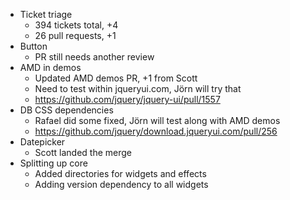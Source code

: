 * Ticket triage
	* 394 tickets total, +4
	* 26 pull requests, +1
* Button
	* PR still needs another review
* AMD in demos
	* Updated AMD demos PR, +1 from Scott
	* Need to test within jqueryui.com, Jörn will try that
	* https://github.com/jquery/jquery-ui/pull/1557
* DB CSS dependencies
	* Rafael did some fixed, Jörn will test along with AMD demos
	* https://github.com/jquery/download.jqueryui.com/pull/256
* Datepicker
	* Scott landed the merge
* Splitting up core
	* Added directories for widgets and effects
	* Adding version dependency to all widgets
